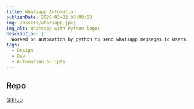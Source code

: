 ```yaml
---
title: Whatsapp Automation
publishDate: 2020-03-02 00:00:00
img: /assets/whatsapp.jpeg
img_alt: Whatsapp with Python logos
description: |
  Worked on automation by python to send whatsapp messages to Users.
tags:
  - Design
  - Dev
  - Automation Scripts
---
```


## Repo

[Github](https://github.com/david-wagih/Whatsapp-Automation-Python)
